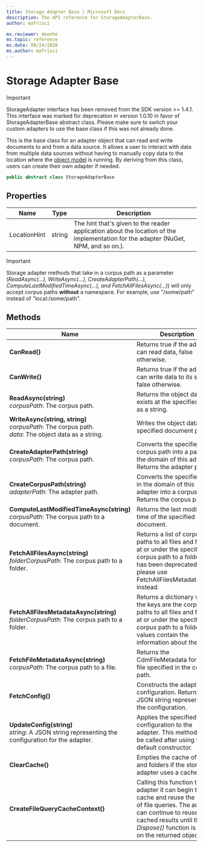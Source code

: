 ```yaml
---
title: Storage Adapter Base | Microsoft Docs
description: The API reference for StorageAdapterBase.
author: mafrisci

ms.reviewer: deonhe
ms.topic: reference 
ms.date: 08/24/2020
ms.author: mafrisci
---
```


# Storage Adapter Base

> [!IMPORTANT]
> StorageAdapter interface has been removed from the SDK version >= 1.4.1. This interface was marked for deprecation in version 1.0.10 in favor of StorageAdapterBase abstract class. Please make sure to switch your custom adapters to use the base class if this was not already done.

This is the base class for an adapter object that can read and write documents to and from a data source. It allows a user to interact with data from multiple data sources without having to manually copy data to the location where the [object model](../cdm/cdm.md) is running. By deriving from this class, users can create their own adapter if needed.

```csharp
public abstract class StorageAdapterBase
```

## Properties
|Name|Type|Description|
|---|---|---|
|LocationHint|string|The hint that's given to the reader application about the location of the implementation for the adapter (NuGet, NPM, and so on.).|

>[!IMPORTANT]
>Storage adapter methods that take in a corpus path as a parameter (*ReadAsync(...), WriteAsync(...), CreateAdapterPath(...), ComputeLastModifiedTimeAsync(...), and FetchAllFilesAsync(...)*) will only accept corpus paths **without** a namespace. For example, use "/some/path" instead of "local:/some/path".

## Methods
|Name|Description|Return Type|
|---|---|---|
|**CanRead()**|Returns true if the adapter can read data, false otherwise.|`bool`|
|**CanWrite()**|Returns true if the adapter can write data to its source, false otherwise.|`bool`|
|**ReadAsync(string)**<br/>*corpusPath*: The corpus path.|Returns the object data that exists at the specified path as a string.|`Task<string>`|
|**WriteAsync(string, string)**<br/>*corpusPath*: The corpus path.<br/>*data*: The object data as a string.|Writes the object data to the specified document path.|`Task`|
|**CreateAdapterPath(string)**<br/>*corpusPath*: The corpus path.|Converts the specified corpus path into a path in the domain of this adapter. Returns the adapter path.|`string`|
|**CreateCorpusPath(string)**<br/>*adapterPath*: The adapter path.|Converts the specified path in the domain of this adapter into a corpus path. Returns the corpus path.|`string`|
|**ComputeLastModifiedTimeAsync(string)**<br/>*corpusPath*: The corpus path to a document.|Returns the last modified time of the specified document.|`Task<DateTimeOffset?>`|
|**FetchAllFilesAsync(string)**<br/>*folderCorpusPath*: The corpus path to a folder.|Returns a list of corpus paths to all files and folders at or under the specified corpus path to a folder. This has been deprecated, please use FetchAllFilesMetadataAsync instead. |`Task<List<string>>`|
|**FetchAllFilesMetadataAsync(string)**<br/>*folderCorpusPath*: The corpus path to a folder.|Returns a dictionary where the keys are the corpus paths to all files and folders at or under the specified corpus path to a folder, values contain the information about the file.|`Task<IDictionary<string, `[CdmFileMetadata](../utilities/filemetadata.md)`>>`|
|**FetchFileMetadataAsync(string)**<br/>*corpusPath*: The corpus path to a file.|Returns the CdmFileMetadata for the file specified in the corpus path.|` `[CdmFileMetadata](../utilities/filemetadata.md)` `|
|**FetchConfig()**|Constructs the adapter's configuration. Returns a JSON string representing the configuration.|`string`|
|**UpdateConfig(string)**<br/>*string*: A JSON string representing the configuration for the adapter.|Applies the specified configuration to the adapter. This method must be called after using the default constructor.|`void`|
|**ClearCache()**|Empties the cache of files and folders if the storage adapter uses a cache.|`void`|
|**CreateFileQueryCacheContext()**|Calling this function tells the adapter it can begin to cache and reuse the results of file queries. The adapter can continue to reuse cached results until the *Dispose()* function is called on the returned object.|`IDisposable`|
